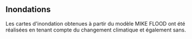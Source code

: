 ## Inondations

Les cartes d'inondation obtenues à partir du modèle MIKE FLOOD ont été réalisées en tenant compte du changement climatique et également sans.
